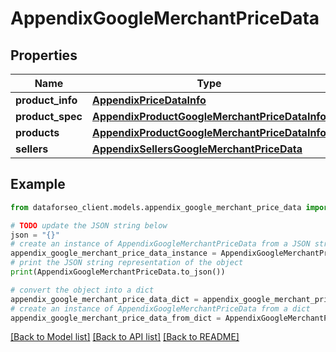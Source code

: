 # AppendixGoogleMerchantPriceData


## Properties

Name | Type | Description | Notes
------------ | ------------- | ------------- | -------------
**product_info** | [**AppendixPriceDataInfo**](AppendixPriceDataInfo.md) |  | [optional] 
**product_spec** | [**AppendixProductGoogleMerchantPriceDataInfo**](AppendixProductGoogleMerchantPriceDataInfo.md) |  | [optional] 
**products** | [**AppendixProductGoogleMerchantPriceDataInfo**](AppendixProductGoogleMerchantPriceDataInfo.md) |  | [optional] 
**sellers** | [**AppendixSellersGoogleMerchantPriceData**](AppendixSellersGoogleMerchantPriceData.md) |  | [optional] 

## Example

```python
from dataforseo_client.models.appendix_google_merchant_price_data import AppendixGoogleMerchantPriceData

# TODO update the JSON string below
json = "{}"
# create an instance of AppendixGoogleMerchantPriceData from a JSON string
appendix_google_merchant_price_data_instance = AppendixGoogleMerchantPriceData.from_json(json)
# print the JSON string representation of the object
print(AppendixGoogleMerchantPriceData.to_json())

# convert the object into a dict
appendix_google_merchant_price_data_dict = appendix_google_merchant_price_data_instance.to_dict()
# create an instance of AppendixGoogleMerchantPriceData from a dict
appendix_google_merchant_price_data_from_dict = AppendixGoogleMerchantPriceData.from_dict(appendix_google_merchant_price_data_dict)
```
[[Back to Model list]](../README.md#documentation-for-models) [[Back to API list]](../README.md#documentation-for-api-endpoints) [[Back to README]](../README.md)



